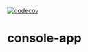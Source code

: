 [![codecov](https://codecov.io/gh/Hermanlangner/console-app/branch/main/graph/badge.svg?token=SW45QMJK16)](https://codecov.io/gh/Hermanlangner/console-app)
# console-app
